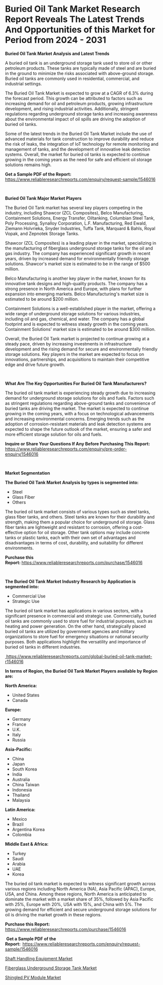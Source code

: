 <p><h1>Buried Oil Tank Market Research Report Reveals The Latest Trends And Opportunities of this Market for Period from 2024 - 2031</h1></p><p><strong>Buried Oil Tank Market Analysis and Latest Trends</strong></p>
<p><p>A buried oil tank is an underground storage tank used to store oil or other petroleum products. These tanks are typically made of steel and are buried in the ground to minimize the risks associated with above-ground storage. Buried oil tanks are commonly used in residential, commercial, and industrial settings.</p><p>The Buried Oil Tank Market is expected to grow at a CAGR of 6.3% during the forecast period. This growth can be attributed to factors such as increasing demand for oil and petroleum products, growing infrastructure development, and rising industrial activities. Additionally, stringent regulations regarding underground storage tanks and increasing awareness about the environmental impact of oil spills are driving the adoption of buried oil tanks.</p><p>Some of the latest trends in the Buried Oil Tank Market include the use of advanced materials for tank construction to improve durability and reduce the risk of leaks, the integration of IoT technology for remote monitoring and management of tanks, and the development of innovative leak detection systems. Overall, the market for buried oil tanks is expected to continue growing in the coming years as the need for safe and efficient oil storage solutions remains high.</p></p>
<p><strong>Get a Sample PDF of the Report:&nbsp;</strong> <a href="https://www.reliableresearchreports.com/enquiry/request-sample/1546016">https://www.reliableresearchreports.com/enquiry/request-sample/1546016</a></p>
<p>&nbsp;</p>
<p><strong>Buried Oil Tank Major Market Players</strong></p>
<p><p>The Buried Oil Tank market has several key players competing in the industry, including Shawcor (ZCL Composites), Belco Manufacturing, Containment Solutions, Energy Transfer, Oiltanking, Columbian Steel Tank, Poly Processing, Synalloy Corporation, L.F. Manufacturing, Red Ewald, Ziemann Holvrieka, Snyder Industries, Tuffa Tank, Marquard & Bahls, Royal Vopak, and Zepnotek Storage Tanks.</p><p>Shawcor (ZCL Composites) is a leading player in the market, specializing in the manufacturing of fiberglass underground storage tanks for the oil and gas industry. The company has experienced significant growth in recent years, driven by increased demand for environmentally friendly storage solutions. Shawcor's market size is estimated to be in the range of $500 million.</p><p>Belco Manufacturing is another key player in the market, known for its innovative tank designs and high-quality products. The company has a strong presence in North America and Europe, with plans for further expansion into emerging markets. Belco Manufacturing's market size is estimated to be around $200 million.</p><p>Containment Solutions is a well-established player in the market, offering a wide range of underground storage solutions for various industries, including oil and gas, chemical, and water. The company has a global footprint and is expected to witness steady growth in the coming years. Containment Solutions' market size is estimated to be around $300 million.</p><p>Overall, the Buried Oil Tank market is projected to continue growing at a steady pace, driven by increasing investments in infrastructure development and the rising demand for secure and environmentally friendly storage solutions. Key players in the market are expected to focus on innovations, partnerships, and acquisitions to maintain their competitive edge and drive future growth.</p></p>
<p>&nbsp;</p>
<p><strong>What Are The Key Opportunities For Buried Oil Tank Manufacturers?</strong></p>
<p><p>The buried oil tank market is experiencing steady growth due to increasing demand for underground storage solutions for oils and fuels. Factors such as stringent regulations regarding above-ground tanks and convenience of buried tanks are driving the market. The market is expected to continue growing in the coming years, with a focus on technological advancements and increasing environmental concerns. Emerging trends such as the adoption of corrosion-resistant materials and leak detection systems are expected to shape the future outlook of the market, ensuring a safer and more efficient storage solution for oils and fuels.</p></p>
<p><strong>Inquire or Share Your Questions If Any Before Purchasing This Report:</strong> <a href="https://www.reliableresearchreports.com/enquiry/pre-order-enquiry/1546016">https://www.reliableresearchreports.com/enquiry/pre-order-enquiry/1546016</a></p>
<p>&nbsp;</p>
<p><strong>Market Segmentation</strong></p>
<p><strong>The Buried Oil Tank Market Analysis by types is segmented into:</strong></p>
<p><ul><li>Steel</li><li>Glass Fiber</li><li>Others</li></ul></p>
<p><p>The buried oil tank market consists of various types such as steel tanks, glass fiber tanks, and others. Steel tanks are known for their durability and strength, making them a popular choice for underground oil storage. Glass fiber tanks are lightweight and resistant to corrosion, offering a cost-effective option for oil storage. Other tank options may include concrete tanks or plastic tanks, each with their own set of advantages and disadvantages in terms of cost, durability, and suitability for different environments.</p></p>
<p><strong>Purchase this Report:&nbsp;</strong><a href="https://www.reliableresearchreports.com/purchase/1546016">https://www.reliableresearchreports.com/purchase/1546016</a></p>
<p>&nbsp;</p>
<p><strong>The Buried Oil Tank Market Industry Research by Application is segmented into:</strong></p>
<p><ul><li>Commercial Use</li><li>Strategic Use</li></ul></p>
<p><p>The buried oil tank market has applications in various sectors, with a significant presence in commercial and strategic use. Commercially, buried oil tanks are commonly used to store fuel for industrial purposes, such as heating and power generation. On the other hand, strategically placed buried oil tanks are utilized by government agencies and military organizations to store fuel for emergency situations or national security purposes. Both applications highlight the versatility and importance of buried oil tanks in different industries.</p></p>
<p><a href="https://www.reliableresearchreports.com/global-buried-oil-tank-market-r1546016">&nbsp;https://www.reliableresearchreports.com/global-buried-oil-tank-market-r1546016</a></p>
<p><strong>In terms of Region, the Buried Oil Tank Market Players available by Region are:</strong></p>
<p>
    <p> <strong> North America: </strong>
        <ul>
            <li>United States</li>
            <li>Canada</li>
        </ul>
        </p> 
    <p> <strong> Europe: </strong>
        <ul>
            <li>Germany</li>
            <li>France</li>
            <li>U.K.</li>
            <li>Italy</li>
            <li>Russia</li>
        </ul>
        </p> 
    <p> <strong> Asia-Pacific: </strong>
        <ul>
            <li>China</li>
            <li>Japan</li>
            <li>South Korea</li>
            <li>India</li>
            <li>Australia</li>
            <li>China Taiwan</li>
            <li>Indonesia</li>
            <li>Thailand</li>
            <li>Malaysia</li>
        </ul>
        </p> 
    <p> <strong> Latin America: </strong>
        <ul>
            <li>Mexico</li>
            <li>Brazil</li>
            <li>Argentina Korea</li>
            <li>Colombia</li>
        </ul>
        </p> 
    <p> <strong> Middle East & Africa: </strong>
        <ul>
            <li>Turkey</li>
            <li>Saudi</li>
            <li>Arabia</li>
            <li>UAE</li>
            <li>Korea</li>
        </ul>
    </p>
    </p>
<p><p>The buried oil tank market is expected to witness significant growth across various regions including North America (NA), Asia Pacific (APAC), Europe, USA, and China. Among these regions, North America is anticipated to dominate the market with a market share of 35%, followed by Asia Pacific with 25%, Europe with 20%, USA with 15%, and China with 5%. The growing demand for efficient and secure underground storage solutions for oil is driving the market growth in these regions.</p></p>
<p><strong>Purchase this Report: </strong><a href="https://www.reliableresearchreports.com/purchase/1546016">https://www.reliableresearchreports.com/purchase/1546016</a></p>
<p>&nbsp;<strong>Get a Sample PDF of the Report:&nbsp;&nbsp;</strong><a href="https://www.reliableresearchreports.com/enquiry/request-sample/1546016">https://www.reliableresearchreports.com/enquiry/request-sample/1546016</a></p>
<p><strong></strong></p>
<p><p><a href="https://github.com/peachesmcdowel1/Market-Research-Report-List-2/blob/main/shaft-handling-equipment-market.md">Shaft Handling Equipment Market</a></p><p><a href="https://github.com/edytherolanlouisejk1miz0wig/Market-Research-Report-List-2/blob/main/fiberglass-underground-storage-tank-market.md">Fiberglass Underground Storage Tank Market</a></p><p><a href="https://military-diascia-e68.notion.site/Shingled-PV-Module-Market-Competitive-Analysis-Market-Trends-and-Forecast-to-2031-41c8caf85167490fa5aac35a896c62fa">Shingled PV Module Market</a></p></p>